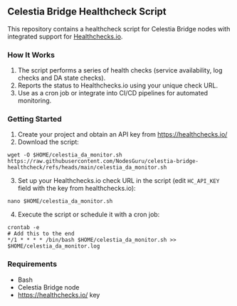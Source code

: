 ## Celestia Bridge Healthcheck Script

This repository contains a healthcheck script for Celestia Bridge nodes with integrated support for [Healthchecks.io](https://healthchecks.io/).

### How It Works

1. The script performs a series of health checks (service availability, log checks and DA state checks).
2. Reports the status to Healthchecks.io using your unique check URL.
3. Use as a cron job or integrate into CI/CD pipelines for automated monitoring.

### Getting Started

1. Create your project and obtain an API key from https://healthchecks.io/
2. Download the script:
```
wget -O $HOME/celestia_da_monitor.sh https://raw.githubusercontent.com/NodesGuru/celestia-bridge-healthcheck/refs/heads/main/celestia_da_monitor.sh
```
3. Set up your Healthchecks.io check URL in the script (edit `HC_API_KEY` field with the key from healthchecks.io):
```
nano $HOME/celestia_da_monitor.sh
```
4. Execute the script or schedule it with a cron job:
```
crontab -e
# Add this to the end
*/1 * * * * /bin/bash $HOME/celestia_da_monitor.sh >> $HOME/celestia_da_monitor.log
```

### Requirements

- Bash
- Celestia Bridge node
- https://healthchecks.io/ key
